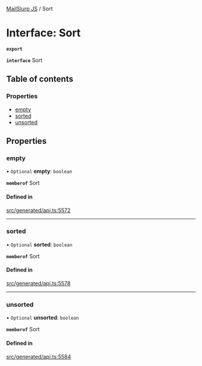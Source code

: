 [MailSlurp JS](../README.md) / Sort

# Interface: Sort

**`export`**

**`interface`** Sort

## Table of contents

### Properties

- [empty](Sort.md#empty)
- [sorted](Sort.md#sorted)
- [unsorted](Sort.md#unsorted)

## Properties

### empty

• `Optional` **empty**: `boolean`

**`memberof`** Sort

#### Defined in

[src/generated/api.ts:5572](https://github.com/mailslurp/mailslurp-client/blob/6bcf839/src/generated/api.ts#L5572)

___

### sorted

• `Optional` **sorted**: `boolean`

**`memberof`** Sort

#### Defined in

[src/generated/api.ts:5578](https://github.com/mailslurp/mailslurp-client/blob/6bcf839/src/generated/api.ts#L5578)

___

### unsorted

• `Optional` **unsorted**: `boolean`

**`memberof`** Sort

#### Defined in

[src/generated/api.ts:5584](https://github.com/mailslurp/mailslurp-client/blob/6bcf839/src/generated/api.ts#L5584)
